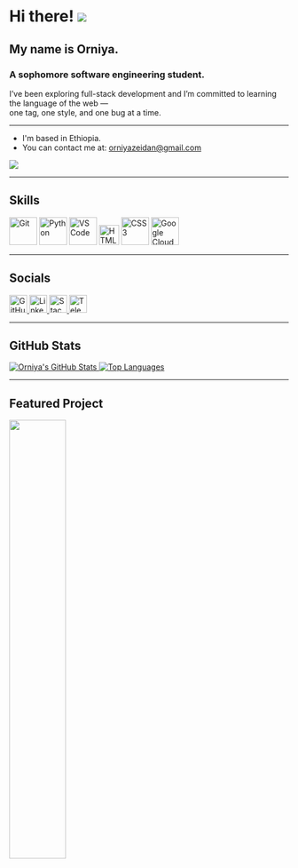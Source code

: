 # Hi there! ![](https://user-images.githubusercontent.com/18350557/176309783-0785949b-9127-417c-8b55-ab5a4333674e.gif)
## My name is Orniya.

### A sophomore software engineering student.

I’ve been exploring full-stack development and I’m committed to learning the language of the web —  
one tag, one style, and one bug at a time.

---

- I'm based in Ethiopia.
- You can contact me at: [orniyazeidan@gmail.com](mailto:orniyazeidan@gmail.com)

<a href="https://www.github.com/orniya" target="_blank" rel="noreferrer">
  <img src="https://img.shields.io/github/followers/orniya?logo=github&style=for-the-badge&color=0891b2&labelColor=1c1917" />
</a>

---

## Skills

<p align="left">
  <a href="https://git-scm.com/" target="_blank"><img src="https://raw.githubusercontent.com/danielcranney/readme-generator/main/public/icons/skills/git-colored.svg" width="50" height="50" alt="Git" /></a>
  <a href="https://www.python.org/" target="_blank"><img src="https://raw.githubusercontent.com/danielcranney/readme-generator/main/public/icons/skills/python-colored.svg" width="50" height="50" alt="Python" /></a>
  <a href="https://code.visualstudio.com/" target="_blank"><img src="https://raw.githubusercontent.com/danielcranney/readme-generator/main/public/icons/skills/visualstudiocode-colored.svg" width="50" height="50" alt="VS Code" /></a>
  <a href="https://developer.mozilla.org/en-US/docs/Web/HTML" target="_blank"><img src="https://raw.githubusercontent.com/danielcranney/readme-generator/main/public/icons/skills/html5-colored.svg" width="36" height="36" alt="HTML5" /></a>
  <a href="https://developer.mozilla.org/en-US/docs/Web/CSS" target="_blank"><img src="https://raw.githubusercontent.com/danielcranney/readme-generator/main/public/icons/skills/css3-colored.svg" width="50" height="50" alt="CSS3" /></a>
  <a href="https://cloud.google.com/" target="_blank"><img src="https://raw.githubusercontent.com/danielcranney/readme-generator/main/public/icons/skills/googlecloud-colored.svg" width="50" height="50" alt="Google Cloud" /></a>
</p>

---

## Socials

<p align="left">
  <a href="https://www.github.com/orniya" target="_blank">
    <img src="https://raw.githubusercontent.com/danielcranney/readme-generator/main/public/icons/socials/github.svg" width="32" height="32" alt="GitHub" />
  </a>
  <a href="https://www.linkedin.com/in/orniya" target="_blank">
    <img src="https://raw.githubusercontent.com/danielcranney/readme-generator/main/public/icons/socials/linkedin.svg" width="32" height="32" alt="LinkedIn" />
  </a>
  <a href="https://stackoverflow.com/users/40949274/orniya-zeidan" target="_blank">
    <img src="https://raw.githubusercontent.com/danielcranney/readme-generator/main/public/icons/socials/stackoverflow.svg" width="32" height="32" alt="Stack Overflow" />
  </a>
  <a href="https://t.me/orniya_10" target="_blank">
  <img src="https://cdn.jsdelivr.net/gh/devicons/devicon/icons/telegram/telegram-original.svg" width="32" height="32" alt="Telegram" />
</a>

</p>

---

## GitHub Stats

<a href="https://github.com/orniya">
  <img src="https://github-readme-stats.vercel.app/api?username=orniya&show_icons=true&count_private=true&hide_border=true&title_color=0891b2&text_color=ffffff&icon_color=0891b2&bg_color=1c1917" alt="Orniya's GitHub Stats" />
</a>

<a href="https://github.com/orniya">
  <img src="https://github-readme-stats.vercel.app/api/top-langs/?username=orniya&langs_count=10&hide_border=true&title_color=0891b2&text_color=ffffff&icon_color=0891b2&bg_color=1c1917" alt="Top Languages" />
</a>

---

## Featured Project

<a href="https://github.com/orniya/violet-flower-store">
  <img src="https://github-readme-stats.vercel.app/api/pin/?username=orniya&repo=violet-flower-store&title_color=0891b2&text_color=ffffff&icon_color=0891b2&bg_color=1c1917&hide_border=true" width="45%" />
</a>
